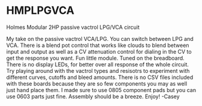 # HMPLPGVCA
Holmes Modular 2HP passive vactrol LPG/VCA circuit

My take on the passive vactrol VCA/LPG. 
You can switch between LPG and VCA. There is a blend pot control that works like clouds to blend between input and output as well as a CV attenuation control for dialing in the CV to get the response you want. Fun little module. Tuned on the breadboard. 
There is no display LEDs, for better over all response of the whole circuit. 
Try playing around with the vactrol types and resisotrs to experiment with different curves, cutoffs and bleed amounts. 
There is no CSV files included with these boards because they are so few components you may as well just hand place them. I made sure to use 0805 component pads but you can use 0603 parts just fine. Assembly should be a breeze.
Enjoy! 
-Casey
